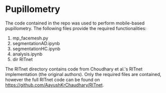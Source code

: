 # Pupillometry

The code contained in the repo was used to perform mobile-based pupillometry. The following files provide the required functionalities:

1. mp_facemesh.py 
2. segmentationAD.ipynb
3. segmentationHC.ipynb
4. analysis.ipynb
5. dir RITnet

The RITnet directory contains code from Choudhary et al.'s RITnet implementation (the original authors). Only the required files are contained, however the full RITnet code can be found on https://github.com/AayushKrChaudhary/RITnet.
